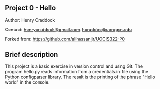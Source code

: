 ## Project 0 - Hello

Author: Henry Craddock

Contact: henrycraddock@gmail.com, hcraddoc@uoregon.edu

Forked from: https://github.com/alihassanijr/UOCIS322-P0 

## Brief description

This project is a basic exercise in version control and using Git. The program
hello.py reads information from a credentials.ini file using the Python 
configparser library. The result is the printing of the phrase 
"Hello world" in the console.
